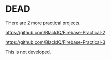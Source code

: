 # DEAD

THere are 2 more practical projects.

https://github.com/BlackIQ/Firebase-Practical-2

https://github.com/BlackIQ/Firebase-Practical-3

This is not developed.
